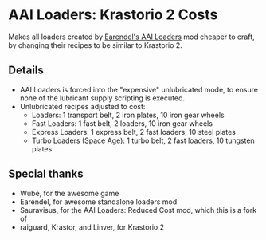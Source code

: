 ﻿# AAI Loaders: Krastorio 2 Costs

Makes all loaders created by [Earendel's AAI Loaders](https://mods.factorio.com/mod/aai-loaders) mod
cheaper to craft, by changing their recipes to be similar to Krastorio 2.

## Details

- AAI Loaders is forced into the "expensive" unlubricated mode, to ensure none of the lubricant supply scripting is executed.
- Unlubricated recipes adjusted to cost:
  - Loaders: 1 transport belt, 2 iron plates, 10 iron gear wheels
  - Fast Loaders: 1 fast belt, 2 loaders, 10 iron gear wheels
  - Express Loaders: 1 express belt, 2 fast loaders, 10 steel plates
  - Turbo Loaders (Space Age): 1 turbo belt, 2 fast loaders, 10 tungsten plates 

## Special thanks

- Wube, for the awesome game
- Earendel, for awesome standalone loaders mod
- Sauravisus, for the AAI Loaders: Reduced Cost mod, which this is a fork of
- raiguard, Krastor, and Linver, for Krastorio 2